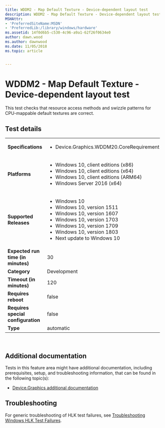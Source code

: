 ```yaml
---
title: WDDM2 - Map Default Texture - Device-dependent layout test
description: WDDM2 - Map Default Texture - Device-dependent layout test
MSHAttr:
- 'PreferredSiteName:MSDN'
- 'PreferredLib:/library/windows/hardware'
ms.assetid: 14f0d6b5-c530-4c96-a9a1-62f26f0634e0
author: dawn.wood
ms.author: dawnwood
ms.date: 11/05/2018
ms.topic: article


---
```


# <span id="p_hlk_test.caa1894d-f474-4d31-819b-755bcb39bbed"></span>WDDM2 - Map Default Texture - Device-dependent layout test


This test checks that resource access methods and swizzle patterns for CPU-mappable default textures are correct.

## Test details
|||
|---|---|
| **Specifications**  | <ul><li>Device.Graphics.WDDM20.CoreRequirement</li></ul> |  
| **Platforms**   | <ul><li>Windows 10, client editions (x86)</li><li>Windows 10, client editions (x64)</li><li>Windows 10, client editions (ARM64)</li><li>Windows Server 2016 (x64)</li></ul> |
| **Supported Releases** | <ul><li>Windows 10</li><li>Windows 10, version 1511</li><li>Windows 10, version 1607</li><li>Windows 10, version 1703</li><li>Windows 10, version 1709</li><li>Windows 10, version 1803</li><li>Next update to Windows 10</li></ul> |
|**Expected run time (in minutes)**| 30 |
|**Category**| Development |
|**Timeout (in minutes)**| 120 |
|**Requires reboot**| false |
|**Requires special configuration**| false |
|**Type**| automatic |

 

## <span id="Additional_documentation"></span><span id="additional_documentation"></span><span id="ADDITIONAL_DOCUMENTATION"></span>Additional documentation


Tests in this feature area might have additional documentation, including prerequisites, setup, and troubleshooting information, that can be found in the following topic(s):

-   [Device.Graphics additional documentation](device-graphics-additional-documentation.md)

## <span id="Troubleshooting"></span><span id="troubleshooting"></span><span id="TROUBLESHOOTING"></span>Troubleshooting


For generic troubleshooting of HLK test failures, see [Troubleshooting Windows HLK Test Failures](..\user\troubleshooting-windows-hlk-test-failures.md).

 

 






